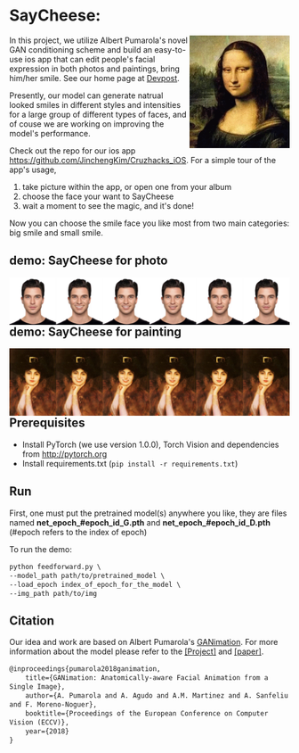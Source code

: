 # SayCheese: 

<img src='./results/gif/Mona_Lisa.gif' align="right" width=180>

In this project, we utilize Albert Pumarola's novel GAN conditioning scheme and build an easy-to-use ios app that can edit people's facial expression in both photos and paintings, bring him/her smile. See our home page at [Devpost](https://devpost.com/software/saycheese).

Presently, our model can generate natrual looked smiles in different styles and intensities for a large group of different types of faces, and of couse we are working on improving the model's performance.

Check out the repo for our ios app https://github.com/JinchengKim/Cruzhacks_iOS. For a simple tour of the app's usage, 
1. take picture within the app, or open one from your album
2. choose the face your want to SayCheese
3. wait a moment to see the magic, and it's done!

Now you can choose the smile face you like most from two main categories: big smile and small smile.
<!-- This code was made public to share our research for the benefit of the scientific community. Do NOT use it for immoral purposes.
 -->

## demo: SayCheese for photo

<img src='./results/show/11.jpg' align="left" hight=800>

## demo: SayCheese for painting

<img src='./results/show/1.jpg' align="left" hight=800>


## Prerequisites
- Install PyTorch (we use version 1.0.0), Torch Vision and dependencies from http://pytorch.org
- Install requirements.txt (```pip install -r requirements.txt```)

## Run

First, one must put the pretrained model(s) anywhere you like, they are files named **net_epoch_#epoch_id_G.pth** and **net_epoch_#epoch_id_D.pth** (#epoch refers to the index of epoch)

To run the demo:
```
python feedforward.py \
--model_path path/to/pretrained_model \
--load_epoch index_of_epoch_for_the_model \
--img_path path/to/img
```

## Citation
Our idea and work are based on Albert Pumarola's [GANimation](http://www.albertpumarola.com/research/GANimation/index.html). For more information about the model please refer to the [[Project]](http://www.albertpumarola.com/research/GANimation/index.html) and [[paper]](https://arxiv.org/abs/1807.09251).
```
@inproceedings{pumarola2018ganimation,
    title={GANimation: Anatomically-aware Facial Animation from a Single Image},
    author={A. Pumarola and A. Agudo and A.M. Martinez and A. Sanfeliu and F. Moreno-Noguer},
    booktitle={Proceedings of the European Conference on Computer Vision (ECCV)},
    year={2018}
}
```
